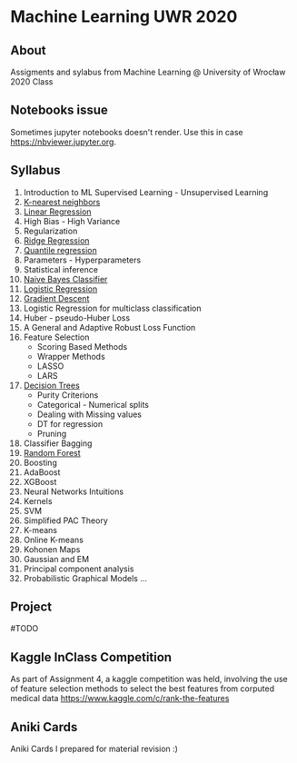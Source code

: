 # Machine Learning UWR 2020

## About
Assigments and sylabus from Machine Learning @ University of Wrocław 2020 Class

## Notebooks issue
Sometimes jupyter notebooks doesn't render. Use this in case https://nbviewer.jupyter.org.

## Syllabus
1. Introduction to ML Supervised Learning - Unsupervised Learning
2. [K-nearest neighbors](https://github.com/Sahcim/UWRML2020/blob/main/Assignment1.ipynb)
3. [Linear Regression](https://github.com/Sahcim/UWRML2020/blob/main/Assignment2.ipynb)
5. High Bias - High Variance
6. Regularization
7. [Ridge Regression](https://github.com/Sahcim/UWRML2020/blob/main/Assignment2.ipynb)
8. [Quantile regression](https://github.com/Sahcim/UWRML2020/blob/main/Assignment2.ipynb)
9. Parameters - Hyperparameters
10. Statistical inference
11. [Naive Bayes Classifier](https://github.com/Sahcim/UWRML2020/blob/main/Assignment2.ipynb)
12. [Logistic Regression](https://github.com/Sahcim/UWRML2020/blob/main/Assignment2.ipynb)
13. [Gradient Descent](https://github.com/Sahcim/UWRML2020/blob/main/Assignment2.ipynb)
14. Logistic Regression for multiclass classification
15. Huber - pseudo-Huber Loss
16. A General and Adaptive Robust Loss Function
17. Feature Selection
    * Scoring Based Methods
    * Wrapper Methods
    * LASSO
    * LARS
18. [Decision Trees](https://github.com/Sahcim/UWRML2020/blob/main/Assignment3.ipynb)
    * Purity Criterions
    * Categorical - Numerical splits
    * Dealing with Missing values
    * DT for regression
    * Pruning
19. Classifier Bagging
20. [Random Forest](https://github.com/Sahcim/UWRML2020/blob/main/Assignment3.ipynb)
21. Boosting
22. AdaBoost
23. XGBoost
24. Neural Networks Intuitions
25. Kernels
26. SVM
27. Simplified PAC Theory
28. K-means
29. Online K-means
30. Kohonen Maps
31. Gaussian and EM
32. Principal component analysis
33. Probabilistic Graphical Models
...

## Project
#TODO

## Kaggle InClass Competition
As part of Assignment 4, a kaggle competition was held, involving the use of feature selection methods to select the best features from corputed medical data
https://www.kaggle.com/c/rank-the-features

## Aniki Cards
Aniki Cards I prepared for material revision :)


